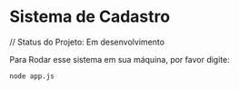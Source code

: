<h1>Sistema de Cadastro</h1>  

// Status do Projeto: Em desenvolvimento

Para Rodar esse sistema em sua máquina, por favor digite:

```
node app.js
```
